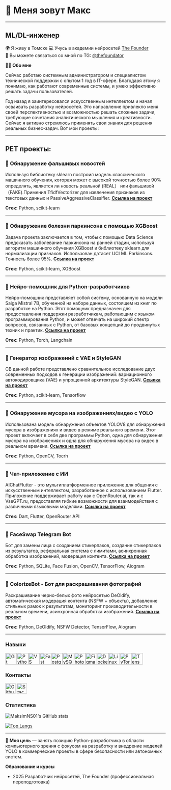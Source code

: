 # 👋 Меня зовут Макс
______________________________
## ML/DL-инженер

🌍 Я живу в Томске 
💻 Учусь в академии нейросетей [The Founder](https://academy.the-founder.ru/)  
🔷 Вы можете связаться со мной по TG: [@thefoundator](https://t.me/thefoundator)

👨‍💻 **Обо мне**

Сейчас работаю системным администратором и специалистом технической поддержки с опытом 1 год в IT-сфере. Благодаря этому я понимаю, как работают современные системы, и умею эффективно решать задачи пользователей.

Год назад я заинтересовался искусственным интеллектом и начал осваивать разработку нейросетей. Это направление привлекло меня своей перспективностью и возможностью решать сложные задачи, требующие сочетания аналитического мышления и креативности. Сейчас я активно стремлюсь применять свои знания для решения реальных бизнес-задач. Вот мои проекты:

___
## PET проекты:
### 📌 Обнаружение фальшивых новостей
Используя библиотеку sklearn построил модель классического машинного обучения, которая может с высокой точностью более 90% определять, является ли новость реальной (REAL） или фальшивой（FAKE).Применил TfidfVectorizer для извлечения признаков из текстовых данных и PassiveAggressiveClassifier.
[**Ссылка на проект**](https://github.com/MaksimNS01/Fake-News-Detection)

**Стек:** Python, scikit-learn

____

### 📌 Обнаружение болезни паркинсона с помощью XGBoost
Задача проекта заключается в том, чтобы с помощью Data Science предсказать заболевание паркинсона на ранней стадии, используя алгоритм машинного обучения XGBoost и библиотеку sklearn для нормализации признаков. Использован датасет UCI ML Parkinsons. Точность более 95%.
[**Ссылка на проект**](https://github.com/MaksimNS01/Parkinson-s-Disease-wih-ML)

**Стек:** Python, scikit-learn, XGBoost

____

### 📌 Нейро-помощник для Python-разработчиков
Нейро-помощник представляет собой систему, основанную на модели Saiga Mistral 7B, обученной на наборе данных, состоящем из книг по разработке на Python. Этот помощник предназначен для предоставления поддержки разработчикам, работающим с языком программирования Python, и может отвечать на широкий спектр вопросов, связанных с Python, от базовых концепций до продвинутых техник и практик.
[**Ссылка на проект**](https://github.com/MaksimNS01/AI-Assistant-for-Python) 

**Стек:** Python, Torch, Langchain

___

### 📌 Генератор изображений с VAE и StyleGAN
СВ данной работе представлено сравнительное исследование двух современных подходов к генерации изображений: вариационного автокодировщика (VAE) и упрощенной архитектуры StyleGAN.
[**Ссылка на проект**](https://github.com/MaksimNS01/Image-generator-with-VAE-and-StyleGAN)

**Стек:** Python, scikit-learn, Tensorflow

____


### 📌 Обнаружение мусора на изображениях/видео с YOLO
Использована модель обнаружения объектов YOLOV8 для обнаружения мусора в изображениях и видео в режиме реального времени. Этот проект включает в себя две программы Python, одна для обнаружения мусора на изображениях и одна для обнаружения мусора на видео в реальном времени.
[**Ссылка на проект**](https://github.com/MaksimNS01/Image-video-garbage-detection-with-YOLO)

**Стек:** Python, OpenCV, Tocrh

____


### 📌 Чат-приложение с ИИ
AIChatFlutter - это мультиплатформенное приложение для общения с искусственным интеллектом, разработанное с использованием Flutter. Приложение поддерживает работу как с OpenRouter.ai, так и с VseGPT.ru, предоставляя гибкие возможности для взаимодействия с различными языковыми моделями.
[**Ссылка на проект**](https://github.com/MaksimNS01/AI-Chat-Flutter)

**Стек:** Dart, Flutter, OpenRouter API

____


### 📌 FaceSwap Telegram Bot
Бот для замены лица с созданием стикерпаков, создание стикерпаков из результатов, реферальная система с лимитами, асинхронная обработка изображений, модерация контента.
[**Ссылка на проект**](https://github.com/MaksimNS01/Telegram-Bot-Deepfake)

**Стек:** Python, SQLite, Face Fusion, OpenCV, TensorFlow, Aiogram

____


### 📌 ColorizeBot - Бот для раскрашивания фотографий
Раскрашивание черно-белых фото нейросетью DeOldify, автоматическая модерация контента (NSFW + объекты), добавление стильных рамок к результатам, мониторинг производительности в реальном времени, асинхронная обработка изображений.
[**Ссылка на проект**](https://github.com/MaksimNS01/Telegram-Bot-Colorizer)

**Стек:** Python, DeOldify, NSFW Detector, TensorFlow, Aiogram

_____

### Навыки

<p align="left">
<a href="https://git-scm.com/" target="_blank" rel="noreferrer"><img src="https://raw.githubusercontent.com/danielcranney/readme-generator/main/public/icons/skills/git-colored.svg" width="36" height="36" alt="Git" title="Git"/></a><a href="https://www.python.org/" target="_blank" rel="noreferrer"><img src="https://raw.githubusercontent.com/danielcranney/readme-generator/main/public/icons/skills/python-colored.svg" width="36" height="36" alt="Python" title="Python"/></a><a href="https://code.visualstudio.com/" target="_blank" rel="noreferrer"><img src="https://raw.githubusercontent.com/danielcranney/readme-generator/main/public/icons/skills/visualstudiocode-colored.svg" width="36" height="36" alt="VS Code" title="VS Code"/></a><a href="https://fastapi.tiangolo.com/" target="_blank" rel="noreferrer"><img src="https://raw.githubusercontent.com/danielcranney/readme-generator/main/public/icons/skills/fastapi-colored.svg" width="36" height="36" alt="Fast API" title="Fast API"/></a><a href="https://www.postgresql.org/" target="_blank" rel="noreferrer"><img src="https://raw.githubusercontent.com/danielcranney/readme-generator/main/public/icons/skills/postgresql-colored.svg" width="36" height="36" alt="PostgreSQL" title="PostgreSQL"/></a><a href="https://www.mysql.com/" target="_blank" rel="noreferrer"><img src="https://raw.githubusercontent.com/danielcranney/readme-generator/main/public/icons/skills/mysql-colored.svg" width="36" height="36" alt="MySQL" title="MySQL"/></a><a href="https://www.adobe.com/uk/products/photoshop.html" target="_blank" rel="noreferrer"><img src="https://raw.githubusercontent.com/danielcranney/readme-generator/main/public/icons/skills/photoshop-colored.svg" width="36" height="36" alt="Photoshop" title="Photoshop"/></a><a href="https://www.figma.com/" target="_blank" rel="noreferrer"><img src="https://raw.githubusercontent.com/danielcranney/readme-generator/main/public/icons/skills/figma-colored.svg" width="36" height="36" alt="Figma" title="Figma"/></a><a href="https://www.docker.com/" target="_blank" rel="noreferrer"><img src="https://raw.githubusercontent.com/danielcranney/readme-generator/main/public/icons/skills/docker-colored.svg" width="36" height="36" alt="Docker" title="Docker"/></a><a href="https://www.linux.org" target="_blank" rel="noreferrer"><img src="https://raw.githubusercontent.com/danielcranney/readme-generator/main/public/icons/skills/linux-colored.svg" width="36" height="36" alt="Linux" title="Linux"/></a><a href="https://pytorch.org/" target="_blank" rel="noreferrer"><img src="https://raw.githubusercontent.com/danielcranney/readme-generator/main/public/icons/skills/pytorch-colored.svg" width="36" height="36" alt="PyTorch" title="PyTorch"/></a><a href="https://www.tensorflow.org/" target="_blank" rel="noreferrer"><img src="https://raw.githubusercontent.com/danielcranney/readme-generator/main/public/icons/skills/tensorflow-colored.svg" width="36" height="36" alt="TensorFlow" title="TensorFlow"/></a>
</p>


### Контакты

<p align="left"> <a href="https://www.github.com/MaksimNS01" target="_blank" rel="noreferrer"> <picture> <source media="(prefers-color-scheme: dark)" srcset="https://raw.githubusercontent.com/danielcranney/readme-generator/main/public/icons/socials/github-dark.svg" /> <source media="(prefers-color-scheme: light)" srcset="https://raw.githubusercontent.com/danielcranney/readme-generator/main/public/icons/socials/github.svg" /> <img src="https://raw.githubusercontent.com/danielcranney/readme-generator/main/public/icons/socials/github.svg" width="32" height="32" alt="Github" title="Github" /> </picture> </a> <a href="https://www.stackoverflow.com/users/30921465/maxim-nesterenko" target="_blank" rel="noreferrer"> <picture> <source media="(prefers-color-scheme: dark)" srcset="https://raw.githubusercontent.com/danielcranney/readme-generator/main/public/icons/socials/stackoverflow-dark.svg" /> <source media="(prefers-color-scheme: light)" srcset="https://raw.githubusercontent.com/danielcranney/readme-generator/main/public/icons/socials/stackoverflow.svg" /> <img src="https://raw.githubusercontent.com/danielcranney/readme-generator/main/public/icons/socials/stackoverflow.svg" width="32" height="32" alt="Stack Overflow" title="Stack Overflow" /> </picture> </a></p>


### Статистика

![MaksimNS01's GitHub stats](https://github-readme-stats.vercel.app/api?username=MaksimNS01&theme=blue_navy&show_icons=true)

[![Top Langs](https://github-readme-stats.vercel.app/api/top-langs/?username=MaksimNS01&theme=blue_navy)](https://github.com/MaksimNS01/github-readme-stats)

_____

🎯 **Моя цель** — занять позицию Python-разработчика в области компьютерного зрения с фокусом на разработку и внедрение моделей YOLO в коммерческие проекты в сфере безопасности или автономных систем.

**Образование и курсы**
* 2025 Разработчик нейросетей, The Founder (профессиональная переподготовка)

